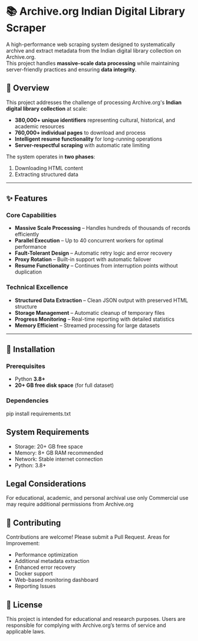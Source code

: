 # 📚 Archive.org Indian Digital Library Scraper

A high-performance web scraping system designed to systematically archive and extract metadata from the Indian digital library collection on Archive.org.  
This project handles **massive-scale data processing** while maintaining server-friendly practices and ensuring **data integrity**.

## 🌟 Overview
This project addresses the challenge of processing Archive.org's **Indian digital library collection** at scale:

- **380,000+ unique identifiers** representing cultural, historical, and academic resources  
- **760,000+ individual pages** to download and process  
- **Intelligent resume functionality** for long-running operations  
- **Server-respectful scraping** with automatic rate limiting  

The system operates in **two phases**:
1. Downloading HTML content  
2. Extracting structured data  

---

## ✨ Features

### Core Capabilities
- **Massive Scale Processing** – Handles hundreds of thousands of records efficiently  
- **Parallel Execution** – Up to 40 concurrent workers for optimal performance  
- **Fault-Tolerant Design** – Automatic retry logic and error recovery  
- **Proxy Rotation** – Built-in support with automatic failover  
- **Resume Functionality** – Continues from interruption points without duplication  

### Technical Excellence
- **Structured Data Extraction** – Clean JSON output with preserved HTML structure  
- **Storage Management** – Automatic cleanup of temporary files  
- **Progress Monitoring** – Real-time reporting with detailed statistics  
- **Memory Efficient** – Streamed processing for large datasets  

---

## 🚀 Installation

### Prerequisites
- Python **3.8+**  
- **20+ GB free disk space** (for full dataset)  

### Dependencies
pip install requirements.txt

## System Requirements
- Storage: 20+ GB free space
- Memory: 8+ GB RAM recommended
- Network: Stable internet connection
- Python: 3.8+

## Legal Considerations
For educational, academic, and personal archival use only
Commercial use may require additional permissions from Archive.org

## 🤝 Contributing
Contributions are welcome! Please submit a Pull Request.
Areas for Improvement:

- Performance optimization
- Additional metadata extraction
- Enhanced error recovery
- Docker support
- Web-based monitoring dashboard
- Reporting Issues

## 📄 License
This project is intended for educational and research purposes.
Users are responsible for complying with Archive.org’s terms of service and applicable laws.



